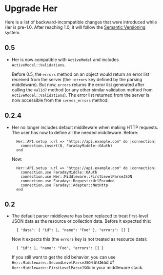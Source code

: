 # Upgrade Her

Here is a list of backward-incompatible changes that were introduced while Her is pre-1.0. After reaching 1.0, it will follow the [Semantic Versioning](http://semver.org/) system.

## 0.5

* Her is now compatible with `ActiveModel` and includes `ActiveModel::Validations`.

  Before 0.5, the `errors` method on an object would return an error list received from the server (the `:errors` key defined by the parsing middleware). But now, `errors` returns the error list generated after calling the `valid?` method (or any other similar validation method from `ActiveModel::Validations`). The error list returned from the server is now accessible from the `server_errors` method.

## 0.2.4

* Her no longer includes default middleware when making HTTP requests. The user has now to define all the needed middleware. Before:

        Her::API.setup :url => "https://api.example.com" do |connection|
          connection.insert(0, FaradayMiddle::OAuth)
        end

  Now:

        Her::API.setup :url => "https://api.example.com" do |connection|
          connection.use FaradayMiddle::OAuth
          connection.use Her::Middleware::FirstLevelParseJSON
          connection.use Faraday::Request::UrlEncoded
          connection.use Faraday::Adapter::NetHttp
        end

## 0.2

* The default parser middleware has been replaced to treat first-level JSON data as the resource or collection data. Before it expected this:

        { "data": { "id": 1, "name": "Foo" }, "errors": [] }

   Now it expects this (the `errors` key is not treated as resource data):

        { "id": 1, "name": "Foo", "errors": [] }

   If you still want to get the old behavior, you can use `Her::Middleware::SecondLevelParseJSON` instead of `Her::Middleware::FirstLevelParseJSON` in your middleware stack.
